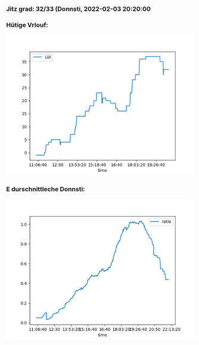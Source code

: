 ### Jitz grad: 32/33 (Donnsti, 2022-02-03 20:20:00

### Hütige Vrlouf:
![Graph](Today.png)

### E durschnittleche Donnsti:
![Graph](Donnsti.png)